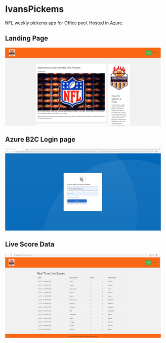 # IvansPickems
 NFL weekly pickems app for Office pool. Hosted in Azure.
## Landing Page
 ![Ivan's Pickems home](https://github.com/Bentonjer12/IvansPickems/blob/main/Ivanspickems%20home%20page.PNG)
## Azure B2C Login page
 ![Azure B2C](https://github.com/Bentonjer12/IvansPickems/blob/main/Ivans%20B2C%20login.PNG)
## Live Score Data
![Livescores](https://github.com/Bentonjer12/IvansPickems/blob/main/Json%20live%20scores.PNG)
